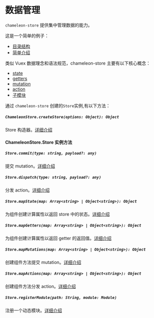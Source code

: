 # 数据管理

`chameleon-store` 提供集中管理数据的能力。

这是一个简单的例子：

- [目录结构](store/structure.html)
- [简单介绍](store/start.html)

类似 Vuex 数据理念和语法规范，chameleon-store 主要有以下核心概念：

- [state](store/state.html)
- [getters](store/getters.html)
- [mutation](store/mutation.html)
- [action](store/action.html)
- [子模块](store/module.html)

通过 `chameleon-store` 创建的`Store`实例,有以下方法：

##### `ChameleonStore.createStore(options: Object): Object`

Store 构造器。[详细介绍](../api/store/createStore.html)

#### ChameleonStore.Store 实例方法

##### `Store.commit(type: string, payload?: any)`

提交 mutation。[详细介绍](../api/store/commit.html)

##### `Store.dispatch(type: string, payload?: any)`

分发 action。[详细介绍](../api/store/dispatch.html)

##### `Store.mapState(map: Array<string> | Object<string>): Object`

为组件创建计算属性以返回 store 中的状态。[详细介绍](../api/store/mapState.html)

##### `Store.mapGetters(map: Array<string> | Object<string>): Object`

为组件创建计算属性以返回 getter 的返回值。[详细介绍](../api/store/mapGetters.html)

##### `Store.mapMutations(map: Array<string> | Object<string>): Object`

创建组件方法提交 mutation。[详细介绍](../api/store/mapMutations.html)

##### `Store.mapActions(map: Array<string> | Object<string>): Object`

创建组件方法分发 action。[详细介绍](../api/store/mapActions.html)

##### `Store.registerModule(path: String, module: Module)`

注册一个动态模块。[详细介绍](../api/store/registerModule.html)

